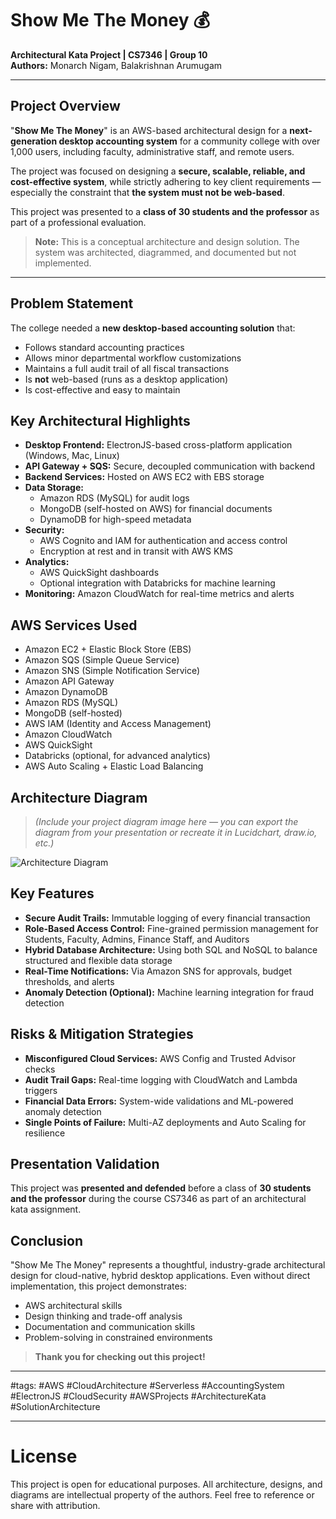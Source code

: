 # Show Me The Money 💰

**Architectural Kata Project | CS7346 | Group 10**  
**Authors:** Monarch Nigam, Balakrishnan Arumugam

---

## Project Overview

"**Show Me The Money**" is an AWS-based architectural design for a **next-generation desktop accounting system** for a community college with over 1,000 users, including faculty, administrative staff, and remote users.

The project was focused on designing a **secure, scalable, reliable, and cost-effective system**, while strictly adhering to key client requirements — especially the constraint that **the system must not be web-based**.

This project was presented to a **class of 30 students and the professor** as part of a professional evaluation.

> **Note:** This is a conceptual architecture and design solution. The system was architected, diagrammed, and documented but not implemented.

---

## Problem Statement

The college needed a **new desktop-based accounting solution** that:

- Follows standard accounting practices
- Allows minor departmental workflow customizations
- Maintains a full audit trail of all fiscal transactions
- Is **not** web-based (runs as a desktop application)
- Is cost-effective and easy to maintain


## Key Architectural Highlights

- **Desktop Frontend:** ElectronJS-based cross-platform application (Windows, Mac, Linux)
- **API Gateway + SQS:** Secure, decoupled communication with backend
- **Backend Services:** Hosted on AWS EC2 with EBS storage
- **Data Storage:**
  - Amazon RDS (MySQL) for audit logs
  - MongoDB (self-hosted on AWS) for financial documents
  - DynamoDB for high-speed metadata
- **Security:**
  - AWS Cognito and IAM for authentication and access control
  - Encryption at rest and in transit with AWS KMS
- **Analytics:**
  - AWS QuickSight dashboards
  - Optional integration with Databricks for machine learning
- **Monitoring:** Amazon CloudWatch for real-time metrics and alerts


## AWS Services Used

- Amazon EC2 + Elastic Block Store (EBS)
- Amazon SQS (Simple Queue Service)
- Amazon SNS (Simple Notification Service)
- Amazon API Gateway
- Amazon DynamoDB
- Amazon RDS (MySQL)
- MongoDB (self-hosted)
- AWS IAM (Identity and Access Management)
- Amazon CloudWatch
- AWS QuickSight
- Databricks (optional, for advanced analytics)
- AWS Auto Scaling + Elastic Load Balancing


## Architecture Diagram

> *(Include your project diagram image here — you can export the diagram from your presentation or recreate it in Lucidchart, draw.io, etc.)*

![Architecture Diagram](./diagram.png)


## Key Features

- **Secure Audit Trails:** Immutable logging of every financial transaction
- **Role-Based Access Control:** Fine-grained permission management for Students, Faculty, Admins, Finance Staff, and Auditors
- **Hybrid Database Architecture:** Using both SQL and NoSQL to balance structured and flexible data storage
- **Real-Time Notifications:** Via Amazon SNS for approvals, budget thresholds, and alerts
- **Anomaly Detection (Optional):** Machine learning integration for fraud detection


## Risks & Mitigation Strategies

- **Misconfigured Cloud Services:** AWS Config and Trusted Advisor checks
- **Audit Trail Gaps:** Real-time logging with CloudWatch and Lambda triggers
- **Financial Data Errors:** System-wide validations and ML-powered anomaly detection
- **Single Points of Failure:** Multi-AZ deployments and Auto Scaling for resilience


## Presentation Validation

This project was **presented and defended** before a class of **30 students and the professor** during the course CS7346 as part of an architectural kata assignment.


## Conclusion

"Show Me The Money" represents a thoughtful, industry-grade architectural design for cloud-native, hybrid desktop applications. Even without direct implementation, this project demonstrates:

- AWS architectural skills
- Design thinking and trade-off analysis
- Documentation and communication skills
- Problem-solving in constrained environments

> **Thank you for checking out this project!**

---

#tags: #AWS #CloudArchitecture #Serverless #AccountingSystem #ElectronJS #CloudSecurity #AWSProjects #ArchitectureKata #SolutionArchitecture

---

# License

This project is open for educational purposes. All architecture, designs, and diagrams are intellectual property of the authors. Feel free to reference or share with attribution.
